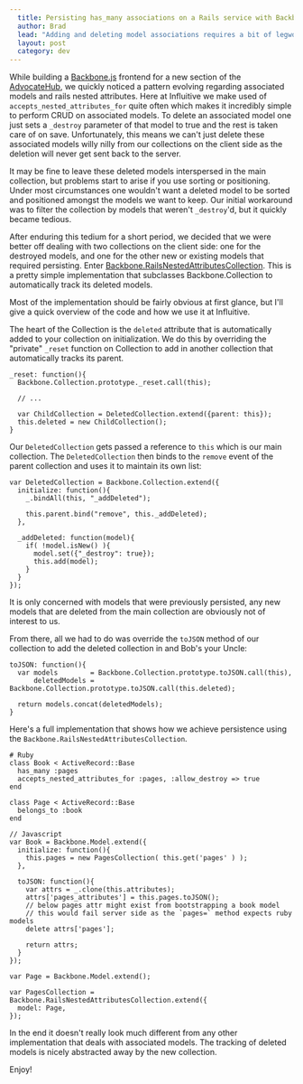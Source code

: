 ```yaml
---
  title: Persisting has_many associations on a Rails service with Backbone Collections
  author: Brad
  lead: "Adding and deleting model associations requires a bit of legwork on the client side.  See how this is simplified with Backbone.RailsNestedAttributesCollection"
  layout: post
  category: dev
---
```


While building a [Backbone.js](http://documentcloud.github.com/backbone/) frontend for a new section of the [AdvocateHub](http://influitive.com/sign_up.html), we quickly noticed a pattern evolving regarding associated models and rails nested attributes.  Here at Influitive we make used of `accepts_nested_attributes_for` quite often which makes it incredibly simple to perform CRUD on associated models.  To delete an associated model one just sets a `_destroy` parameter of that model to true and the rest is taken care of on save.  Unfortunately, this means we can't just delete these associated models willy nilly from our collections on the client side as the deletion will never get sent back to the server.

It may be fine to leave these deleted models interspersed in the main collection, but problems start to arise if you use sorting or positioning.  Under most circumstances one wouldn't want a deleted model to be sorted and positioned amongst the models we want to keep. Our initial workaround was to filter the collection by models that weren't `_destroy`'d, but it quickly became tedious.

After enduring this tedium for a short period, we decided that we were better off dealing with two collections on the client side: one for the destroyed models, and one for the other new or existing models that required persisting.  Enter [Backbone.RailsNestedAttributesCollection](https://github.com/bradrobertson/RailsNestedAttributesCollection).  This is a pretty simple implementation that subclasses Backbone.Collection to automatically track its deleted models.

Most of the implementation should be fairly obvious at first glance, but I'll give a quick overview of the code and how we use it at Influitive.

The heart of the Collection is the `deleted` attribute that is automatically added to your collection on initialization.  We do this by overriding the "private" `_reset` function on Collection to add in another collection that automatically tracks its parent.

    _reset: function(){
      Backbone.Collection.prototype._reset.call(this);

      // ...

      var ChildCollection = DeletedCollection.extend({parent: this});
      this.deleted = new ChildCollection();
    }

Our `DeletedCollection` gets passed a reference to `this` which is our main collection.  The `DeletedCollection` then binds to the `remove` event of the parent collection and uses it to maintain its own list:

    var DeletedCollection = Backbone.Collection.extend({
      initialize: function(){
        _.bindAll(this, "_addDeleted");

        this.parent.bind("remove", this._addDeleted);
      },

      _addDeleted: function(model){
        if( !model.isNew() ){
          model.set({"_destroy": true});
          this.add(model);
        }
      }
    });

It is only concerned with models that were previously persisted, any new models that are deleted from the main collection are obviously not of interest to us.

From there, all we had to do was override the `toJSON` method of our collection to add the deleted collection in and Bob's your Uncle:

    toJSON: function(){
      var models        = Backbone.Collection.prototype.toJSON.call(this),
          deletedModels = Backbone.Collection.prototype.toJSON.call(this.deleted);

      return models.concat(deletedModels);
    }

Here's a full implementation that shows how we achieve persistence using the `Backbone.RailsNestedAttributesCollection`.

    # Ruby
    class Book < ActiveRecord::Base
      has_many :pages
      accepts_nested_attributes_for :pages, :allow_destroy => true
    end

    class Page < ActiveRecord::Base
      belongs_to :book
    end

    // Javascript
    var Book = Backbone.Model.extend({
      initialize: function(){
        this.pages = new PagesCollection( this.get('pages' ) );
      },

      toJSON: function(){
        var attrs = _.clone(this.attributes);
        attrs['pages_attributes'] = this.pages.toJSON();
        // below pages attr might exist from bootstrapping a book model
        // this would fail server side as the `pages=` method expects ruby models
        delete attrs['pages'];

        return attrs;
      }
    });

    var Page = Backbone.Model.extend();

    var PagesCollection = Backbone.RailsNestedAttributesCollection.extend({
      model: Page,
    });

In the end it doesn't really look much different from any other implementation that deals with associated models.  The tracking of deleted models is nicely abstracted away by the new collection.

Enjoy!